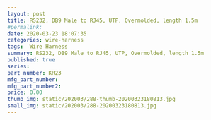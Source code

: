 ```yaml
---
layout: post
title: RS232, DB9 Male to RJ45, UTP, Overmolded, length 1.5m
#permalink: 
date: 2020-03-23 18:07:35
categories: wire-harness
tags:  Wire Harness
summary: RS232, DB9 Male to RJ45, UTP, Overmolded, length 1.5m
published: true 
series: 
part_number: KR23
mfg_part_number: 
mfg_part_number2: 
price: 0.00
thumb_img: static/202003/288-thumb-20200323180813.jpg
small_img: static/202003/288-20200323180813.jpg
---
```



